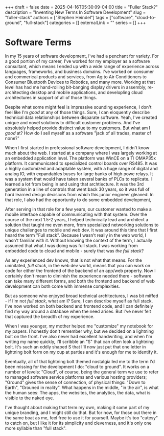 +++ 
draft = false
date = 2025-04-16T05:30:09-04:00
title = "Fuller Stack?"
description = "Inventing New Terms In Software Development"
slug = "fuller-stack"
authors = ["Stephen Heindel"]
tags = ["software", "cloud-to-ground", "full-stack"]
categories = []
externalLink = ""
series = []
+++

# Software Terms

In my 15 years of software development, I've had a penchant for variety. For a good portion of my career, I've worked for my employer as a software consultant, which means I ended up with a wide range of experience across languages, frameworks, and business domains. I've worked on consumer and commerical products and services, from Ag to Air Conditioners to Consumer Bluetooth Devices to Robotics, and many more. Working at that level has had me hand-rolling bit-banging display drivers in assembly, re-architecting desktop and mobile applications, and developling cloud architectures in support of all of those things.

Despite what some might feel is impressive sounding experience, I don't feel like I'm *good* at any of those things. Sure, I can eloquently describe technical data relationships between disparate software. Yeah, I've created unique and novel solutions to difficult customer problems. And I've absolutely helped provide distinct value to my customers. But what am I *good* at? How do I sell myself as a software "jack of all trades, master of none?"

When I first started in professional software development, I didn't know much about the web. I started at a company where I was largely working at an embedded application level. The platform was WinCE on a TI OMAP35x platform. It communicated to specialized control boards over RS485. It was a highly customized and adaptable system, with a huge range of digital and analog IO, with expandables buses for large banks of high powe relays. It was a system that would have taken several banks of PLCs to replicate. I learned a lot from being in and using that archtiecture. It was the 3rd generation in a line of controls that went back 30 years, so it was full of hard learned design decisions from which this junior engineer gleaned. In that role, I also had the opportunity to do some embedded development, 

After serving in that role for a few years, our customer wanted to make a mobile interface capable of communicating with that system. Over the course of the next 1.5-2 years, I helped technically lead and architect a solution that taught me even more, from specialized networking solutions to unique challenges to mobile and web dev. It was around this time that I first heard the term "Full stack". Because I wasn't really in the web world, I wasn't familiar with it. Without knowing the context of the term, I actually assumed that what *I* was doing was full stack. I was working from embedded code to cloud and mobile - surely that was *the full stack*?

As any experienced dev knows, that is not what that means. For the uninitated, *full stack*, in the web dev world, means that you can work on code for either the frontend of the backend of an app/web property. Now I certainly don't mean to diminish the experience needed there - software can take many different forms, and both the frontend and backend of web development can both come with immense complexities.

But as someone who enjoyed broad technical architectures, I was bit miffed - if I'm not *full stack*, what am I? Sure, I can describe myself as full stack. I've now worked on both backend and frontend code, and I can definitely find my way around a database when the need arises. But I've never felt that captured the breadth of my experience. 

When I was younger, my mother helped me "customize" my notebook for my papers. I honestly don't remember why, but we decided on a lightning bolt on the front. I've also never had excellent handwriting, and when I'm writing my name quickly, I'll scribble an "S" that can often look a lightning bolt. It's such an oddly shaped S that I'll now just put that one letter in lightning bolt form on my cup at parties and it's enough for me to identify it.

Eventually, all of that lightning bolt themed nostalgia led me to the term I'd been missing for the development I do: "cloud to ground". It works on a number of levels: "Cloud", of course, being the general term we use to refer to managed software service platforms and various hosting providers; "Ground" gives the sense of connection, of physical things: "Down to Earth", "Grouned in reality". What happens in the middle, "in the air", is what the human sees: The apps, the websites, the analytics, the data, what is visible to the naked eye. 

I've thought about making that term my own, making it some part of my unique branding, and I might still do that. But for now, for those out there in the same boat as me, feel free to use it for yourself. Maybe it's too "cutesy" to catch on, but I like it for its simplicity and cleverness, and it's only one more syllable than "full stack". 